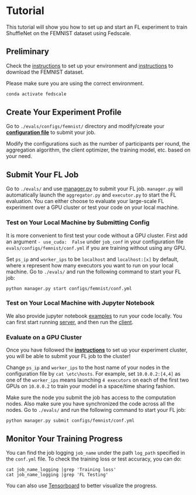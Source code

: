 
  
# Tutorial
 
This tutorial will show you how to set up and start an FL experiment to train ShuffleNet on the FEMNIST dataset using Fedscale.
 
## Preliminary

Check the [instructions](./README.md) to set up your environment
 and [instructions](./dataset/README.md) to download the FEMNIST dataset.

Please make sure you are using the correct environment.
```bash
conda activate fedscale
```

## Create Your Experiment Profile
Go to `./evals/configs/femnist/` directory and modify/create your **[configuration file](./evals/configs/femnist/conf.yml)** to submit your job.


Modify the configurations such as the number of participants per round, the aggregation algorithm, the client optimizer, the training model, etc. based on your need.
 
## Submit Your FL Job

Go to `./evals/` and use [manager.py](./evals/manager.py)
to submit your FL job.
`manager.py` will automatically launch the `aggregator.py` and `executor.py` to start the FL evaluation.
You can either choose to evaluate your large-scale FL experiment over a GPU cluster or test your code on your local machine.
 
 
### Test on Your Local Machine by Submitting Config
 
It is more convenient to first test your code without a GPU cluster. 
First add an argument `- use_cuda:  False` under `job_conf` in your configuration file `evals/configs/femnist/conf.yml` if you are training without using any GPU.

Set `ps_ip` and `worker_ips` to be `localhost` and `localhost:[x]` by default, where x represent how many executors you want to run on your local machine.
Go to `./evals/` and run the following command to start your FL job:
```
python manager.py start configs/femnist/conf.yml
```

### Test on Your Local Machine with Jupyter Notebook
We also provide jupyter notebook [examples](./examples/notebook/) to run your code locally.
You can first start running [server](./examples/notebook/fedscale_demo_server.ipynb), 
and then run the [client](./examples/notebook/fedscale_demo_client.ipynb).
 


### Evaluate on a GPU Cluster

Once you have followed the **[instructions](./fedscale/core/README.md)** to set up your experiment cluster, you will be able to submit your FL job to the cluster!
 
Change `ps_ip` and `worker_ips` to the host name of your nodes in the configuration file by `cat \etc\hosts`.
For example, set `10.0.0.2:[4,4]` as one of the `worker_ips`
means launching `4 executors` on each of the first two GPUs on `10.0.0.2` to train your model in a space/time sharing fashion.

Make sure the node you submit the job has access to the computation nodes.
Also make sure you have synchronized the code across all the nodes.
Go to `./evals/` and run the following command to start your FL job:

```
python manager.py submit configs/femnist/conf.yml
```


## Monitor Your Training Progress
 
You can find the job logging `job_name` under the path `log_path` specified in the `conf.yml` file. To check the training loss or test accuracy, you can do:
```
cat job_name_logging |grep 'Training loss'
cat job_name_logging |grep 'FL Testing'
```
You can also use [Tensorboard](./fedscale/core/README.md#experiment-dashboard) to better visualize the progress.
